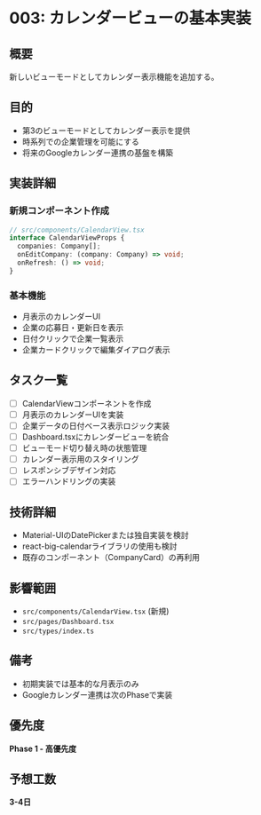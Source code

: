 # 003: カレンダービューの基本実装

## 概要
新しいビューモードとしてカレンダー表示機能を追加する。

## 目的
- 第3のビューモードとしてカレンダー表示を提供
- 時系列での企業管理を可能にする
- 将来のGoogleカレンダー連携の基盤を構築

## 実装詳細

### 新規コンポーネント作成
```typescript
// src/components/CalendarView.tsx
interface CalendarViewProps {
  companies: Company[];
  onEditCompany: (company: Company) => void;
  onRefresh: () => void;
}
```

### 基本機能
- 月表示のカレンダーUI
- 企業の応募日・更新日を表示
- 日付クリックで企業一覧表示
- 企業カードクリックで編集ダイアログ表示

## タスク一覧
- [ ] CalendarViewコンポーネントを作成
- [ ] 月表示のカレンダーUIを実装
- [ ] 企業データの日付ベース表示ロジック実装
- [ ] Dashboard.tsxにカレンダービューを統合
- [ ] ビューモード切り替え時の状態管理
- [ ] カレンダー表示用のスタイリング
- [ ] レスポンシブデザイン対応
- [ ] エラーハンドリングの実装

## 技術詳細
- Material-UIのDatePickerまたは独自実装を検討
- react-big-calendarライブラリの使用も検討
- 既存のコンポーネント（CompanyCard）の再利用

## 影響範囲
- `src/components/CalendarView.tsx` (新規)
- `src/pages/Dashboard.tsx`
- `src/types/index.ts`

## 備考
- 初期実装では基本的な月表示のみ
- Googleカレンダー連携は次のPhaseで実装

## 優先度
**Phase 1 - 高優先度**

## 予想工数
**3-4日**